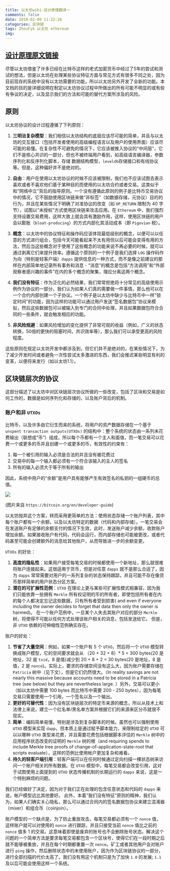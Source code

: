 ```yaml
---
title: 以太坊wiki-设计原理翻译一
comments: false
date: 2018-02-09 11:22:26
categories: 区块链
tags: ZhouFyk 以太坊 ethereum
img:
---
```

## [设计原理原文链接](https://github.com/ethereum/wiki/wiki/Design-Rationale)

尽管以太坊借鉴了许多已经在比特币这样的老式加密货币中经过了5年的尝试和测试的想法，但是以太坊在处理某些协议特征方面与常见方式有很多不同之处，因为目前现存的系统中没有以太坊需要的功能，所以以太坊另外开发了全新的功能。本文档的目的是详细说明在制定以太坊协议过程中所做出的所有可能不明显的或有些有争议的决定，以及显示我们的方法和可能的替代方案所涉及的风险。

## 原则

以太坊协议的设计过程遵循了下列原则：

1. **三明治复杂模型**：我们相信以太坊结构的底层应该尽可能的简单，并且与以太坊的交互接口（包括开发者使用的高级编程语言以及用户的使用界面）应该尽可能的易懂。在复杂性不可避免的情况下，它应该被推入协议的“中间层”，它们不是核心共识的一部分，但也不被终端用户看到，如高级语言编译器，参数序列化和反序列化脚本，存储 数据结构模型，`leveldb`存储接口和有线协议等。但是，这种偏好并不是绝对的。

2. **自由**：用户在使用以太坊协议的时候不应该被限制，我们也不应该试图去表示喜欢或者不喜欢他们基于某种目的而使用的以太坊合约或者交易。这类似于和“网络中立”背后的指导原则。一个没有遵循此原则的例子是比特币交易协议中的情况，它不鼓励使用区块链来做“非标签”（如数据存储，元协议）目的的行为，并且在某些情况下明确了对准协议的改变（如 `OP_RETURN` 限制为 40 字节），试图以“未授权”方式使用区块链来攻击应用。在 `Ethereum` 中，我们强烈支持设置交易费用，这样大致上就会具有激励作用，这样，使用区块链的用户会以膨胀（`bloat-producing`）的方式内部化其活动成本（即 `Pigovian` 税）。

3. **概念**：以太坊中的协议特征和操作码应该体现最低级别的概念，以便可以以任意的方式进行组合，包括今天可能看起来不太有用但以后可能会变得有用的方法，然后当这些概念对于使用了这些概念的功能来说不再必要的时候，就可以通过剥离它们来提升效率。遵循这个原则的一个例子是我们选择 `LOG` 操作码作为向（特别是轻客户端）`dapps` 提供信息的一种方式，而不是像之前建议的那样在内部简单地记录所有事务和消息 - “消息”的概念是包括“方法调用”和“外部观察者感兴趣的事件”在内的多个概念的聚集，理应分离这两个概念。

4. **我们没有特征**：作为泛化的必然结果，我们常常拒绝将十分常见的高级使用示例作为协议的一部分，我们认为如果人们真的需要做一件事情，那么他可以在一个合约内部创建一个子协议。一个例子是以太坊中缺少与比特币中一样“锁定时间”的功能，因为这样的功能可以通过用户发送“签名数据包”协议来模拟，然后这些数据包可以被输入到专门的合同中处理，并且如果数据包符合合同的一些条件，就会触发相应的功能。

5. **非风险规避**：如果风险增加的变化提供了非常可观的收益（例如，广义的状态转换，50倍的更快的阻塞时间，共识效率等），那么我们可以承受更高的风险程度。

这些原则在规定以太坊开发中都涉及到，但它们并不是绝对的，在某些情况下，为了减少开发时间或者避免一次性尝试太多激进的东西，我们会推迟某些明显有利的变革，以便将来发行（如以太坊1.1）。

## 区块链层次的协议

这部分描述了以太坊中对区块链层次协议所做的一些改变，包括了区块和交易是如何工作的，数据是如何序列化和存储的，以及账户背后的机制。

### 账户和非 `UTXOs`

比特币，以及许多由它衍生而来的系统，将用户的资产数据存储在一个基于 `unspent transaction outputs(UTXOs)` 的结构中：整个系统的状态由一系列未花费输出（联想成“币”）组成，所以每个币都有一个主人和面值，而一笔交易可以花费一个或更多的币并且创建一个或更多的币，有效性的约束有：

1. 每一个被引用的输入必须是合法的并且没有被花费过
2. 交易中的每一个输入都必须有一个符合该输入的主人的签名
3. 所有的输入必须大于等于所有的输出

因此，系统中用户的“余额”是用户具有能够产生有效签名的私钥的一组硬币的总值。

![](https://bitcoin.org/img/dev/en-transaction-propagation.svg)

(图片来自 `https://bitcoin.org/en/developer-guide`)

以太坊抛弃这个方案，转而采用更简单的方法：使用状态存储一个账户列表，其中每个账户都有一个余额，以及以太坊特定的数据（代码和内部存储）。一笔交易会在发送账户有足够的余额支付的情况下生效，此时，发送账户减少余额，收款账户增加余额。如果接收账户有代码，代码会运行，而内部存储也可能被更改，或者代码甚至可能会创建额外的消息给其他账户，从而导致进一步的余额变更。

`UTXOs` 的好处：

1. **高度的隐私性**：如果用户接受每笔交易的时候都使用一个新地址，那么就很难将账户连接起来。这很适用于货币，但是对任意 `dapps` 就不是那么合适了，因为 `dapps` 常常需要对用户的一系列复杂的状态保持跟踪，并且可能不存在像货币那样简单的用户状态分区方案。
2. **潜在的可扩展性范例**：`UTXO` 在理论上更与某些可扩展性模式相兼容，因为我们只能依靠一些拥有 `Merkle` 所有权证明的币的所有者，即使包括所有者在内的每个人都决定忘记这些数据，只有所有者受到损害( and even if everyone including the owner decides to forget that data then only the owner is harmed)。 在一个账户范例中，一旦某个人失去其账户对应的部分 `Merkle` 树，将使得不可能以任何方式处理该账户相关的消息，包括发送给它。 但是，非 `UTXO` 依赖的可伸缩性范例确实存在。

账户的好处：

1. **节省了大量空间**：例如，如果一个账户有 5 个 `UTXO`，然后将一个 `UTXO` 模型转换成账户模型，它的空间要求就会从 （20 + 32 + 8）* 5 = 300 bytes(20 是地址，32 是 `txid`，8 是值)减少到 20 + 8 + 2 = 30 bytes(20 是地址，8 是值，2 是 `nonce`)。实际上，要求的存储空间没有这么大，因为账户需要存储在 `Patricia` 树中（见下文），但是它们仍然很大。（In reality savings are not nearly this massive because accounts need to be stored in a Patricia tree (see below) but they are nevertheless large. ）另外，交易可以更小（如以太坊中需要 100 bytes 而比特币中需要 200 - 250 bytes），因为每笔交易只需要使用一个引用，一个签名以及一个输出。
2. **更好的可替代性**：因为没有区块链层次的特定币来源的概念，所以从技术上和法律上来说，建立一个红名单/黑名单方案并根据它们的来源来区分币就很不现实。
3. **简单**：编码简单易懂，特别是涉及到复杂脚本的时候。虽然也可以强制使用 `UTXO` 模型来实现 `dapp`，但本质上是通过赋予脚本能力，来限制给定的 `UTXO` 可以以哪种 `UTXO` 类型来花费，并且需要花费包括根据脚本评估的 `Merkle` 树中的应用程序状态改变的证明的 `Merkle` 树的根（and requiring spends to include Merkle tree proofs of change-of-application-state-root that scripts evaluate），这样的范例比使用帐户更加复杂和难看。
4. **持久的轻客户端引用**：轻客户端可以在任何时候通过定向扫描一棵状态树来访问一个账户相关的所有数据。在 `UTXO` 模型中，每笔交易都会改变引用，这对于试图使用上面提到的 `UTXO` 状态传播机制的长期运行的 `dapps` 来说，这是一个特别麻烦的问题。

我们已经做好了决定，因为对于我们正在处理的包含任意状态和代码的 `dapps` 来说，帐户模型远比其他要好。 此外，本着“我们没有特征”原则的精神，我们认为，如果人们确实关心隐私，那么可以通过合同内的签名数据包协议来建立混淆器（mixer）和组合币（coinjoin）。

账户模型的一个缺点是，为了防止重放攻击，每笔交易都必须有一个 `nonce` 值，这样账户就可以对使用的 `nonce` 进行跟踪，并且只接受当前 `nonce` 值比之前的 `nonce` 值多 1 的交易。这意味着即使是废弃的账号也不会删除账号状态。解决这个问题的一个简单方法是要求每笔交易都包含一个区块号，使得它们在一段时期之后就不能够被重放，并且在每个时期都重置一次 `nonce`。矿工或者其他用户会对账户进行 `ping` 操作，然后删除状态中的未使用账户，因为作为区块链协议的一部分，进行全部扫描的代价太高了。我们没有用这个机制只是为了加快 `1.0` 的发展; `1.1` 及以后可能会使用这样一个系统。
